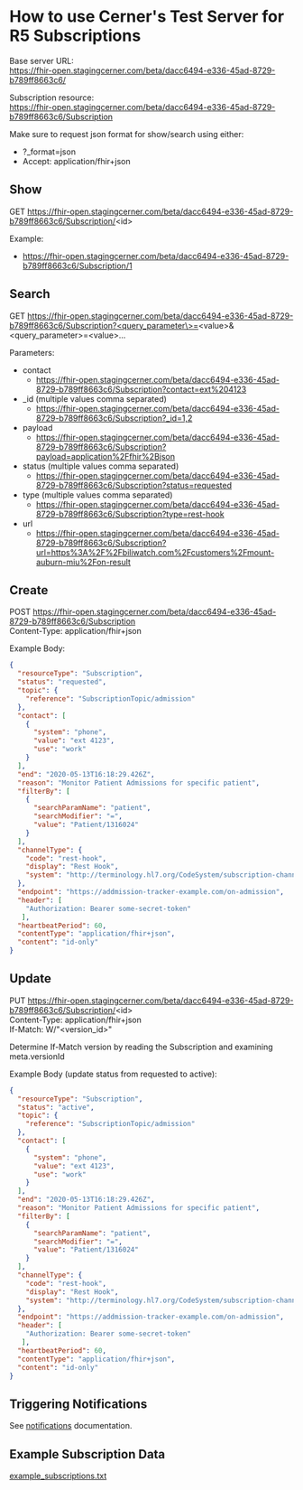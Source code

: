 # How to use Cerner's Test Server for R5 Subscriptions

Base server URL:  
https://fhir-open.stagingcerner.com/beta/dacc6494-e336-45ad-8729-b789ff8663c6/

Subscription resource:  
https://fhir-open.stagingcerner.com/beta/dacc6494-e336-45ad-8729-b789ff8663c6/Subscription

Make sure to request json format for show/search using either:
* ?_format=json
* Accept: application/fhir+json

## Show

GET https://fhir-open.stagingcerner.com/beta/dacc6494-e336-45ad-8729-b789ff8663c6/Subscription/<id\>

Example:
* https://fhir-open.stagingcerner.com/beta/dacc6494-e336-45ad-8729-b789ff8663c6/Subscription/1

## Search

GET https://fhir-open.stagingcerner.com/beta/dacc6494-e336-45ad-8729-b789ff8663c6/Subscription?<query_parameter\>=<value\>&<query_parameter\>=<value\>...

Parameters:
* contact
  * https://fhir-open.stagingcerner.com/beta/dacc6494-e336-45ad-8729-b789ff8663c6/Subscription?contact=ext%204123
* _id (multiple values comma separated)
  * https://fhir-open.stagingcerner.com/beta/dacc6494-e336-45ad-8729-b789ff8663c6/Subscription?_id=1,2
* payload
  * https://fhir-open.stagingcerner.com/beta/dacc6494-e336-45ad-8729-b789ff8663c6/Subscription?payload=application%2Ffhir%2Bjson
* status (multiple values comma separated)
  * https://fhir-open.stagingcerner.com/beta/dacc6494-e336-45ad-8729-b789ff8663c6/Subscription?status=requested
* type (multiple values comma separated)
  * https://fhir-open.stagingcerner.com/beta/dacc6494-e336-45ad-8729-b789ff8663c6/Subscription?type=rest-hook
* url
  * https://fhir-open.stagingcerner.com/beta/dacc6494-e336-45ad-8729-b789ff8663c6/Subscription?url=https%3A%2F%2Fbiliwatch.com%2Fcustomers%2Fmount-auburn-miu%2Fon-result

## Create

POST https://fhir-open.stagingcerner.com/beta/dacc6494-e336-45ad-8729-b789ff8663c6/Subscription  
Content-Type: application/fhir+json

Example Body:
```json
{
  "resourceType": "Subscription",
  "status": "requested",
  "topic": {
    "reference": "SubscriptionTopic/admission"
  },
  "contact": [
    {
      "system": "phone",
      "value": "ext 4123",
      "use": "work"
    }
  ],
  "end": "2020-05-13T16:18:29.426Z",
  "reason": "Monitor Patient Admissions for specific patient",
  "filterBy": [
    {
      "searchParamName": "patient",
      "searchModifier": "=",
      "value": "Patient/1316024"
    }
  ],
  "channelType": {
    "code": "rest-hook",
    "display": "Rest Hook",
    "system": "http://terminology.hl7.org/CodeSystem/subscription-channel-type"
  },
  "endpoint": "https://addmission-tracker-example.com/on-admission",
  "header": [
    "Authorization: Bearer some-secret-token"
   ],
  "heartbeatPeriod": 60,
  "contentType": "application/fhir+json",
  "content": "id-only"
}
```

## Update

PUT https://fhir-open.stagingcerner.com/beta/dacc6494-e336-45ad-8729-b789ff8663c6/Subscription/<id\>  
Content-Type: application/fhir+json  
If-Match: W/"<version_id\>"

Determine If-Match version by reading the Subscription and examining meta.versionId

Example Body (update status from requested to active):
```json
{
  "resourceType": "Subscription",
  "status": "active",
  "topic": {
    "reference": "SubscriptionTopic/admission"
  },
  "contact": [
    {
      "system": "phone",
      "value": "ext 4123",
      "use": "work"
    }
  ],
  "end": "2020-05-13T16:18:29.426Z",
  "reason": "Monitor Patient Admissions for specific patient",
  "filterBy": [
    {
      "searchParamName": "patient",
      "searchModifier": "=",
      "value": "Patient/1316024"
    }
  ],
  "channelType": {
    "code": "rest-hook",
    "display": "Rest Hook",
    "system": "http://terminology.hl7.org/CodeSystem/subscription-channel-type"
  },
  "endpoint": "https://addmission-tracker-example.com/on-admission",
  "header": [
    "Authorization: Bearer some-secret-token"
   ],
  "heartbeatPeriod": 60,
  "contentType": "application/fhir+json",
  "content": "id-only"
}
```

## Triggering Notifications

See [notifications](notifications.md) documentation.

## Example Subscription Data

[example_subscriptions.txt](example_subscriptions.txt)
